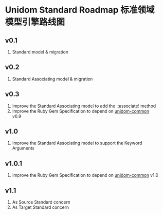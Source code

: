 # Unidom Standard Roadmap 标准领域模型引擎路线图

## v0.1
1. Standard model & migration

## v0.2
1. Standard Associating model & migration

## v0.3
1. Improve the Standard Associating model to add the ::associate! method
2. Improve the Ruby Gem Specification to depend on [unidom-common](https://github.com/topbitdu/unidom-common) v0.9

## v1.0
1. Improve the Standard Associating model to support the Keyword Arguments

## v1.0.1
1. Improve the Ruby Gem Specification to depend on [unidom-common](https://github.com/topbitdu/unidom-common) v1.0

## v1.1
1. As Source Standard concern
2. As Target Standard concern
